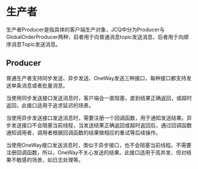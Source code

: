 # 生产者

生产者Producer是指具体的客户端生产对象，JCQ中分为Producer与GlobalOrderProducer两种，前者用于向普通消息topic发送消息，后者用于向顺序消息Topic发送消息。

## Producer

普通生产者支持同步发送、异步发送、OneWay发送三种接口，每种接口都支持发送单条消息或者批量消息。


当使用同步发送接口发送消息时，客户端会一直阻塞，直到结果正确返回，或超时返回，此接口适用于追求延迟的场景。

当使用异步发送接口发送消息时，需要注册一个回调函数，用于通知发送结果。异步发送接口不会阻塞当前线程，当发送结果正确返回或超时返回后，通过回调函数通知调用者，调用者根据回调函数的结果做相应的重试等后续操作。

当使用OneWay接口发送消息时，类似于异步接口，也不会阻塞当前线程。不需要注册回调函数，所以，OneWay不关心发送的结果。此接口适用于高并发、但对结果不敏感的场景，如日志处理等。
